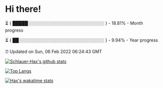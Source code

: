 # Hi there!

⏳ { █████░░░░░░░░░░░░░░░░░░░░░░░░░ } - 18.81% - Month progress

⏳ { ██░░░░░░░░░░░░░░░░░░░░░░░░░░░░ } - 9.94% - Year progress

⏰ Updated on Sun, 06 Feb 2022 06:24:43 GMT


[![Schlauer-Hax's github stats](https://github-readme-stats.vercel.app/api?username=Schlauer-Hax&show_icons=true&theme=dark&count_private=true)](https://github.com/Schlauer-Hax)


[![Top Langs](https://github-readme-stats.vercel.app/api/top-langs/?username=Schlauer-Hax&layout=compact&theme=dark)](https://github.com/Schlauer-Hax?tab=repositories)


[![Hax's wakatime stats](https://github-readme-stats.vercel.app/api/wakatime?username=Hax&theme=dark)](https://wakatime.com/@Hax)

